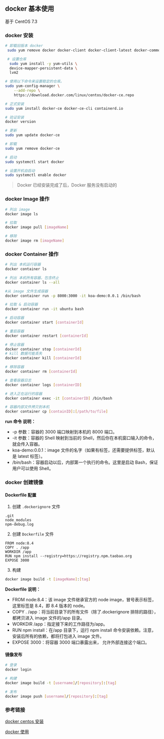 ## docker 基本使用

基于 CentOS 7.3

### docker 安装

```bash
# 卸载旧版本 docker
 sudo yum remove docker docker-client docker-client-latest docker-common docker-latest docker-latest-logrotate docker-logrotate docker-engine

 # 设置仓库
  sudo yum install -y yum-utils \
  device-mapper-persistent-data \
  lvm2

# 使用以下命令来设置稳定的仓库。
sudo yum-config-manager \
    --add-repo \
    https://download.docker.com/linux/centos/docker-ce.repo

# 正式安装
sudo yum install docker-ce docker-ce-cli containerd.io

# 验证安装
docker version

# 更新
sudo yum update docker-ce

# 卸载
sudo yum remove docker-ce

# 启动
sudo systemctl start docker

# 设置开机自启动
sudo systemctl enable docker


```

> Docker 已经安装完成了后，Docker 服务没有启动的

### docker Image 操作

```bash
# 列出 image
docker image ls

# 拉取
docker image pull [imageName]

# 移除
docker image rm [imageName]
```

### docker Container 操作

```bash
# 列出 本机运行容器
docker container ls

# 列出 本机所有容器，包含终止
docker container ls --all

#从 image 文件生成容器
docker container run -p 8000:3000 -it koa-demo:0.0.1 /bin/bash

# 拉取 & 启动容器
docker container run -it ubuntu bash

# 启动容器
docker container start [containerId]

# 重启容器
docker container restart [containerId]

# 停止容器
docker container stop [containerId]
# kill 数据可能丢失
docker container kill [containerId]

# 移除容器
docker container rm [containerId]

# 查看容器日志
docker container logs [containerID]

# 进入正在运行的容器
docker container exec -it [containerID] /bin/bash

# 容器内部文件拷贝到本机
docker container cp [containID]:[/path/to/file]

```

**run 命令 说明：**

- -p 参数：容器的 3000 端口映射到本机的 8000 端口。
- -it 参数：容器的 Shell 映射到当前的 Shell，然后你在本机窗口输入的命令，就会传入容器。
- koa-demo:0.0.1：image 文件的名字（如果有标签，还需要提供标签，默认是 latest 标签）。
- /bin/bash：容器启动以后，内部第一个执行的命令。这里是启动 Bash，保证用户可以使用 Shell。

### docker 创建镜像

#### Dockerfile 配置

1. 创建 `.dockerignore` 文件

```text
.git
node_modules
npm-debug.log
```

2. 创建 `Dockerfile` 文件

```text
FROM node:8.4
COPY . /app
WORKDIR /app
RUN npm install --registry=https://registry.npm.taobao.org
EXPOSE 3000
```

3. 构建

```bash
docker image build -t [imageName]:[tag]
```

**Dockerfile 说明：**

- FROM node:8.4：该 image 文件继承官方的 node image，冒号表示标签，这里标签是 8.4，即 8.4 版本的 node。
- COPY . /app：将当前目录下的所有文件（除了.dockerignore 排除的路径），都拷贝进入 image 文件的/app 目录。
- WORKDIR /app：指定接下来的工作路径为/app。
- RUN npm install：在/app 目录下，运行 npm install 命令安装依赖。注意，安装后所有的依赖，都将打包进入 image 文件。
- EXPOSE 3000：将容器 3000 端口暴露出来， 允许外部连接这个端口。

#### 镜像发布

```bash
# 登录
docker login

# 构建
docker image build -t [username]/[repository]:[tag]

# 发布
docker image push [username]/[repository]:[tag]
```

### 参考链接

[docker centos 安装 ](https://docs.docker.com/install/linux/docker-ce/centos/)

[docker 使用 ](https://www.ruanyifeng.com/blog/2018/02/docker-tutorial.html)
